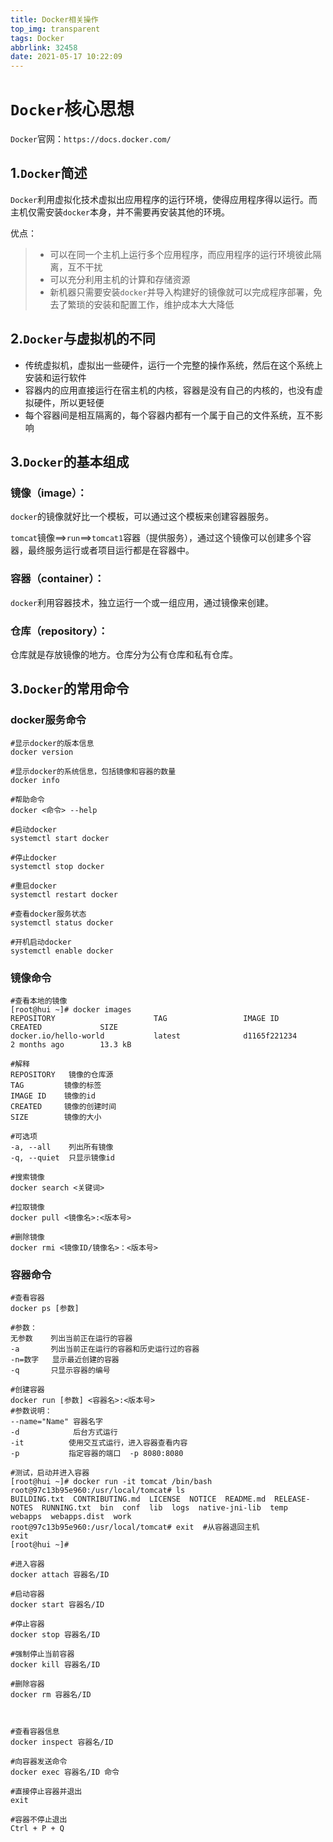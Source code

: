 ```yaml
---
title: Docker相关操作
top_img: transparent
tags: Docker
abbrlink: 32458
date: 2021-05-17 10:22:09
---
```


# `Docker`核心思想

`Docker`官网：`https://docs.docker.com/`

## 1.`Docker`简述

`Docker`利用虚拟化技术虚拟出应用程序的运行环境，使得应用程序得以运行。而主机仅需安装`docker`本身，并不需要再安装其他的环境。

优点：

> - 可以在同一个主机上运行多个应用程序，而应用程序的运行环境彼此隔离，互不干扰
> - 可以充分利用主机的计算和存储资源
> - 新机器只需要安装`docker`并导入构建好的镜像就可以完成程序部署，免去了繁琐的安装和配置工作，维护成本大大降低

## 2.`Docker`与虚拟机的不同

- 传统虚拟机，虚拟出一些硬件，运行一个完整的操作系统，然后在这个系统上安装和运行软件
- 容器内的应用直接运行在宿主机的内核，容器是没有自己的内核的，也没有虚拟硬件，所以更轻便
- 每个容器间是相互隔离的，每个容器内都有一个属于自己的文件系统，互不影响

## 3.`Docker`的基本组成

### 镜像（image）：

`docker`的镜像就好比一个模板，可以通过这个模板来创建容器服务。

`tomcat`镜像==>`run`==>`tomcat1`容器（提供服务），通过这个镜像可以创建多个容器，最终服务运行或者项目运行都是在容器中。

### 容器（container）：

`docker`利用容器技术，独立运行一个或一组应用，通过镜像来创建。

### 仓库（repository）：

仓库就是存放镜像的地方。仓库分为公有仓库和私有仓库。

## 3.`Docker`的常用命令

### docker服务命令

```shell
#显示docker的版本信息
docker version

#显示docker的系统信息，包括镜像和容器的数量
docker info

#帮助命令
docker <命令> --help

#启动docker
systemctl start docker

#停止docker
systemctl stop docker

#重启docker
systemctl restart docker

#查看docker服务状态
systemctl status docker

#开机启动docker
systemctl enable docker
```

### 镜像命令

```shell
#查看本地的镜像
[root@hui ~]# docker images
REPOSITORY                      TAG                 IMAGE ID            CREATED             SIZE
docker.io/hello-world           latest              d1165f221234        2 months ago        13.3 kB

#解释
REPOSITORY   镜像的仓库源
TAG			镜像的标签
IMAGE ID	镜像的id
CREATED		镜像的创建时间
SIZE		镜像的大小

#可选项
-a, --all    列出所有镜像
-q, --quiet  只显示镜像id
```

```shell
#搜索镜像
docker search <关键词>

#拉取镜像
docker pull <镜像名>:<版本号>

#删除镜像
docker rmi <镜像ID/镜像名>：<版本号>
```

### 容器命令

```shell
#查看容器
docker ps [参数]

#参数：
无参数    列出当前正在运行的容器
-a	     列出当前正在运行的容器和历史运行过的容器
-n=数字   显示最近创建的容器
-q		 只显示容器的编号
```

```shell
#创建容器
docker run [参数] <容器名>:<版本号>
#参数说明：
--name="Name" 容器名字
-d            后台方式运行
-it			 使用交互式运行，进入容器查看内容
-p			 指定容器的端口  -p 8080:8080

#测试，启动并进入容器
[root@hui ~]# docker run -it tomcat /bin/bash
root@97c13b95e960:/usr/local/tomcat# ls
BUILDING.txt  CONTRIBUTING.md  LICENSE  NOTICE  README.md  RELEASE-NOTES  RUNNING.txt  bin  conf  lib  logs  native-jni-lib  temp  webapps  webapps.dist  work
root@97c13b95e960:/usr/local/tomcat# exit  #从容器退回主机
exit
[root@hui ~]# 
```

```shell
#进入容器
docker attach 容器名/ID

#启动容器
docker start 容器名/ID

#停止容器
docker stop 容器名/ID

#强制停止当前容器
docker kill 容器名/ID

#删除容器
docker rm 容器名/ID



#查看容器信息
docker inspect 容器名/ID

#向容器发送命令
docker exec 容器名/ID 命令
```

```shell
#直接停止容器并退出
exit

#容器不停止退出
Ctrl + P + Q
```

